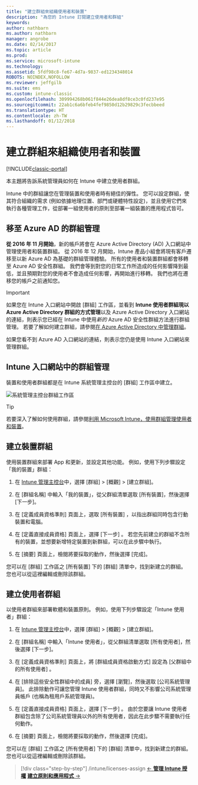 ```yaml
---
title: "建立群組來組織使用者和裝置"
description: "為您的 Intune 訂閱建立使用者和群組"
keywords: 
author: nathbarn
ms.author: nathbarn
manager: angrobe
ms.date: 02/14/2017
ms.topic: article
ms.prod: 
ms.service: microsoft-intune
ms.technology: 
ms.assetid: 5fdf98c8-fe67-4d7a-9837-ed1234348014
ROBOTS: NOINDEX,NOFOLLOW
ms.reviewer: jeffgilb
ms.suite: ems
ms.custom: intune-classic
ms.openlocfilehash: 309994268b061f844e26dea8df8ce3c0fd237e95
ms.sourcegitcommit: 22ab1c6a6bfeb4fef9850d12b29829c3fecbbeed
ms.translationtype: HT
ms.contentlocale: zh-TW
ms.lasthandoff: 01/12/2018
---
```

# <a name="create-groups-to-organize-users-and-devices"></a>建立群組來組織使用者和裝置

[!INCLUDE[classic-portal](../includes/classic-portal.md)]

本主題將告訴系統管理員如何在 Intune 中建立使用者群組。

Intune 中的群組讓您在管理裝置和使用者時有絕佳的彈性。 您可以設定群組，使其符合組織的需求 (例如依據地理位置、部門或硬體特性設定)，並且使用它們來執行各種管理工作，從部署一組使用者的原則至部署一組裝置的應用程式皆可。

## <a name="group-management-moving-to-azure-ad"></a>移至 Azure AD 的群組管理

**從 2016 年 11 月開始**，新的帳戶將會在 Azure Active Directory (AD) 入口網站中管理使用者和裝置群組。 從 2016 年 12 月開始，Intune 產品小組會將現有客戶遷移至以新 Azure AD 為基礎的群組管理體驗。 所有的使用者和裝置群組都會移轉至 Azure AD 安全性群組。 我們會等到對您的日常工作所造成的任何影響降到最低，並且預期對您的使用者不會造成任何影響，再開始進行移轉。 我們也將在遷移您的帳戶之前通知您。


>[!IMPORTANT]
>
>如果您在 Intune 入口網站中開啟 [群組] 工作區，並看到 **Intune 使用者群組現以 Azure Active Directory 群組的方式管理**以及 Azure Active Directory 入口網站的連結，則表示您已經在 Intune 中使用*新的* Azure AD 安全性群組方法進行群組管理。 若要了解如何建立群組，請參閱[在 Azure Active Directory 中管理群組](https://docs.microsoft.com/azure/active-directory/active-directory-groups-create-azure-portal)。
>
>如果您看不到 Azure AD 入口網站的連結，則表示您仍是使用 Intune 入口網站來管理群組。

## <a name="group-management-in-the-intune-portal"></a>Intune 入口網站中的群組管理

裝置和使用者群組都是在 Intune 系統管理主控台的 [群組] 工作區中建立。

![系統管理主控台群組工作區](./media/groups.png)


> [!TIP]
> 若要深入了解如何使用群組，請參閱[利用 Microsoft Intune，使用群組管理使用者和裝置](/intune-classic/deploy-use/use-groups-to-manage-users-and-devices-with-microsoft-intune)。


## <a name="create-a-device-group"></a>建立裝置群組
使用裝置群組來部署 App 和更新，並設定其他功能。 例如，使用下列步驟設定「我的裝置」群組：

1.  在 [Intune 管理主控台](https://manage.microsoft.com/)中，選擇 [群組]  >  [概觀]  >  [建立群組]。

2.  在 [群組名稱] 中輸入「我的裝置」，從父群組清單選取 [所有裝置]，然後選擇 [下一步]。

3.  在 [定義成員資格準則]  頁面上，選取 [所有裝置]  ，以指出群組同時包含行動裝置和電腦。

4.  在 [定義直接成員資格] 頁面上，選擇 [下一步] 。 若您先前建立的群組不含所有的裝置，並想要新增特定裝置到新群組，可以在此步驟中執行。

5.  在 [摘要] 頁面上，檢閱將要採取的動作，然後選擇 [完成]。

您可以在 [群組] 工作區之 [所有裝置] 下的 [群組] 清單中，找到新建立的群組。 您也可以從這裡編輯或刪除該群組。

## <a name="create-a-user-group"></a>建立使用者群組
以使用者群組來部署軟體和裝置原則。 例如，使用下列步驟設定「Intune 使用者」群組：

1.  在 [Intune 管理主控台](https://manage.microsoft.com/)中，選擇 [群組]  >  [概觀]  >  [建立群組]。

2.  在 [群組名稱] 中輸入「Intune 使用者」，從父群組清單選取 [所有使用者]，然後選擇 [下一步]。

3.  在 [定義成員資格準則]  頁面上，將 [群組成員資格啟動方式]  設定為 [父群組中的所有使用者] 。

4.  在 [排除這些安全性群組中的成員] 旁，選擇 [瀏覽]，然後選取 [公司系統管理員]。 此排除動作可讓您管理 Intune 使用者群組，同時又不影響公司系統管理員帳戶 (也稱為租用戶系統管理員)。

5.  在 [定義直接成員資格] 頁面上，選擇 [下一步] 。 由於您要讓 Intune 使用者群組包含除了公司系統管理員以外的所有使用者，因此在此步驟不需要執行任何動作。

6.  在 [摘要] 頁面上，檢閱將要採取的動作，然後選擇 [完成]。

您可以在 [群組] 工作區之 [所有使用者] 下的 [群組] 清單中，找到新建立的群組。 您也可以從這裡編輯或刪除該群組。

>[!div class="step-by-step"]
/intune/licenses-assign [&larr; **管理 Intune 授權**](/intune/licenses-assign)       [**建立原則和應用程式** &rarr;](.\start-with-a-paid-subscription-to-microsoft-intune-step-6.md)  
